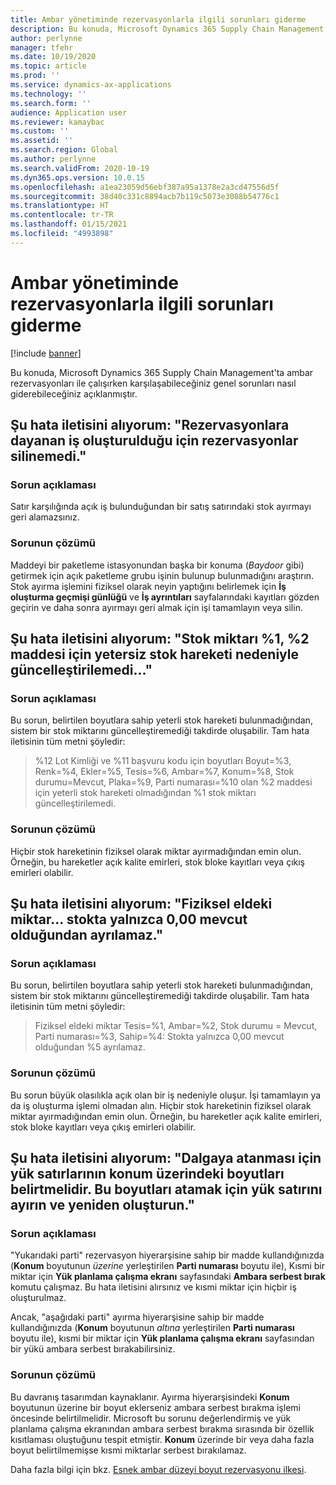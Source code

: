 ```yaml
---
title: Ambar yönetiminde rezervasyonlarla ilgili sorunları giderme
description: Bu konuda, Microsoft Dynamics 365 Supply Chain Management'ta ambar rezervasyonları ile çalışırken karşılaşabileceğiniz genel sorunları nasıl giderebileceğiniz açıklanmıştır.
author: perlynne
manager: tfehr
ms.date: 10/19/2020
ms.topic: article
ms.prod: ''
ms.service: dynamics-ax-applications
ms.technology: ''
ms.search.form: ''
audience: Application user
ms.reviewer: kamaybac
ms.custom: ''
ms.assetid: ''
ms.search.region: Global
ms.author: perlynne
ms.search.validFrom: 2020-10-19
ms.dyn365.ops.version: 10.0.15
ms.openlocfilehash: a1ea23059d56ebf387a95a1378e2a3cd47556d5f
ms.sourcegitcommit: 38d40c331c8894acb7b119c5073e3088b54776c1
ms.translationtype: HT
ms.contentlocale: tr-TR
ms.lasthandoff: 01/15/2021
ms.locfileid: "4993898"
---
```

# <a name="troubleshoot-reservations-in-warehouse-management"></a>Ambar yönetiminde rezervasyonlarla ilgili sorunları giderme

[!include [banner](../includes/banner.md)]

Bu konuda, Microsoft Dynamics 365 Supply Chain Management'ta ambar rezervasyonları ile çalışırken karşılaşabileceğiniz genel sorunları nasıl giderebileceğiniz açıklanmıştır.

## <a name="i-receive-the-following-error-message-reservations-cannot-be-removed-because-there-is-work-created-which-relies-on-the-reservations"></a>Şu hata iletisini alıyorum: "Rezervasyonlara dayanan iş oluşturulduğu için rezervasyonlar silinemedi."

### <a name="issue-description"></a>Sorun açıklaması

Satır karşılığında açık iş bulunduğundan bir satış satırındaki stok ayırmayı geri alamazsınız.

### <a name="issue-resolution"></a>Sorunun çözümü

Maddeyi bir paketleme istasyonundan başka bir konuma (*Baydoor* gibi) getirmek için açık paketleme grubu işinin bulunup bulunmadığını araştırın. Stok ayırma işlemini fiziksel olarak neyin yaptığını belirlemek için **İş oluşturma geçmişi günlüğü** ve **İş ayrıntıları** sayfalarındaki kayıtları gözden geçirin ve daha sonra ayırmayı geri almak için işi tamamlayın veya silin.

## <a name="i-receive-the-following-error-message-inventory-quantity--1-could-not-be-updated-due-to-insufficient-inventory-transactions-for-item-2"></a>Şu hata iletisini alıyorum: "Stok miktarı %1, %2 maddesi için yetersiz stok hareketi nedeniyle güncelleştirilemedi..."

### <a name="issue-description"></a>Sorun açıklaması

Bu sorun, belirtilen boyutlara sahip yeterli stok hareketi bulunmadığından, sistem bir stok miktarını güncelleştiremediği takdirde oluşabilir. Tam hata iletisinin tüm metni şöyledir:

> %12 Lot Kimliği ve %11 başvuru kodu için boyutları Boyut=%3, Renk=%4, Ekler=%5, Tesis=%6, Ambar=%7, Konum=%8, Stok durumu=Mevcut, Plaka=%9, Parti numarası=%10 olan %2 maddesi için yeterli stok hareketi olmadığından %1 stok miktarı güncelleştirilemedi.

### <a name="issue-resolution"></a>Sorunun çözümü

Hiçbir stok hareketinin fiziksel olarak miktar ayırmadığından emin olun. Örneğin, bu hareketler açık kalite emirleri, stok bloke kayıtları veya çıkış emirleri olabilir.

## <a name="i-receive-the-following-error-message-physical-on-handcannot-be-reserved-because-only-000-are-available-in-the-inventory"></a>Şu hata iletisini alıyorum: "Fiziksel eldeki miktar... stokta yalnızca 0,00 mevcut olduğundan ayrılamaz."

### <a name="issue-description"></a>Sorun açıklaması

Bu sorun, belirtilen boyutlara sahip yeterli stok hareketi bulunmadığından, sistem bir stok miktarını güncelleştiremediği takdirde oluşabilir. Tam hata iletisinin tüm metni şöyledir:

> Fiziksel eldeki miktar Tesis=%1, Ambar=%2, Stok durumu = Mevcut, Parti numarası=%3, Sahip=%4: Stokta yalnızca 0,00 mevcut olduğundan %5 ayrılamaz.

### <a name="issue-resolution"></a>Sorunun çözümü

Bu sorun büyük olasılıkla açık olan bir iş nedeniyle oluşur. İşi tamamlayın ya da iş oluşturma işlemi olmadan alın. Hiçbir stok hareketinin fiziksel olarak miktar ayırmadığından emin olun. Örneğin, bu hareketler açık kalite emirleri, stok bloke kayıtları veya çıkış emirleri olabilir.

## <a name="i-receive-the-following-error-message-to-be-assigned-to-wave-load-lines-must-specify-the-dimensions-above-the-location-to-assign-these-dimensions-reserve-and-recreate-the-load-line"></a>Şu hata iletisini alıyorum: "Dalgaya atanması için yük satırlarının konum üzerindeki boyutları belirtmelidir. Bu boyutları atamak için yük satırını ayırın ve yeniden oluşturun."

### <a name="issue-description"></a>Sorun açıklaması

"Yukarıdaki parti" rezervasyon hiyerarşisine sahip bir madde kullandığınızda (**Konum** boyutunun *üzerine* yerleştirilen **Parti numarası** boyutu ile), Kısmi bir miktar için **Yük planlama çalışma ekranı** sayfasındaki **Ambara serbest bırak** komutu çalışmaz. Bu hata iletisini alırsınız ve kısmi miktar için hiçbir iş oluşturulmaz.

Ancak, "aşağıdaki parti" ayırma hiyerarşisine sahip bir madde kullandığınızda (**Konum** boyutunun *altına* yerleştirilen **Parti numarası** boyutu ile), kısmi bir miktar için **Yük planlama çalışma ekranı** sayfasından bir yükü ambara serbest bırakabilirsiniz.

### <a name="issue-resolution"></a>Sorunun çözümü

Bu davranış tasarımdan kaynaklanır. Ayırma hiyerarşisindeki **Konum** boyutunun üzerine bir boyut eklerseniz ambara serbest bırakma işlemi öncesinde belirtilmelidir. Microsoft bu sorunu değerlendirmiş ve yük planlama çalışma ekranından ambara serbest bırakma sırasında bir özellik kısıtlaması oluştuğunu tespit etmiştir. **Konum** üzerinde bir veya daha fazla boyut belirtilmemişse kısmi miktarlar serbest bırakılamaz.

Daha fazla bilgi için bkz. [Esnek ambar düzeyi boyut rezervasyonu ilkesi](flexible-warehouse-level-dimension-reservation.md).
